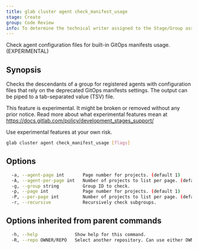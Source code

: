 ```yaml
---
title: glab cluster agent check_manifest_usage
stage: Create
group: Code Review
info: To determine the technical writer assigned to the Stage/Group associated with this page, see https://about.gitlab.com/handbook/product/ux/technical-writing/#assignments
---
```


<!--
This documentation is auto generated by a script.
Please do not edit this file directly. Run `make gen-docs` instead.
-->

Check agent configuration files for built-in GitOps manifests usage. (EXPERIMENTAL)

## Synopsis

Checks the descendants of a group for registered agents with configuration files that rely on the deprecated GitOps manifests settings.
The output can be piped to a tab-separated value (TSV) file.

This feature is experimental. It might be broken or removed without any prior notice.
Read more about what experimental features mean at
<https://docs.gitlab.com/policy/development_stages_support/>

Use experimental features at your own risk.

```bash title="terminal"
glab cluster agent check_manifest_usage [flags]
```

## Options

```bash title="terminal"
  -a, --agent-page int       Page number for projects. (default 1)
  -A, --agent-per-page int   Number of projects to list per page. (default 30)
  -g, --group string         Group ID to check.
  -p, --page int             Page number for projects. (default 1)
  -P, --per-page int         Number of projects to list per page. (default 30)
  -r, --recursive            Recursively check subgroups.
```

## Options inherited from parent commands

```bash title="terminal"
  -h, --help              Show help for this command.
  -R, --repo OWNER/REPO   Select another repository. Can use either OWNER/REPO or `GROUP/NAMESPACE/REPO` format. Also accepts full URL or Git URL.
```
